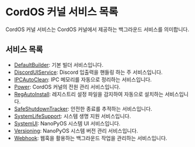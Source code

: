 # CordOS 커널 서비스 목록
CordOS 커널 서비스는 CordOS 커널에서 제공하는 백그라운드 서비스를 의미합니다.<br>

## 서비스 목록
- [DefaultBuilder](defaultbuilder.md): 기본 빌더 서비스입니다.
- [DiscordUIService](discorduiservice.md): Discord 입출력을 핸들링 하는 주 서비스입니다.
- [IPCAutoClean](ipcautoclean.md): IPC 메모리를 자동으로 정리하는 서비스입니다.
- [Power](power.md): CordOS 커널의 전원 관리 서비스입니다.
- [RegAutoInstall](regautoinstall.md): 레지스트리 설정 파일을 감지하여 자동으로 설치하는 서비스입니다.
- [SafeShutdownTracker](safeshutdowntracker.md): 안전한 종료를 추적하는 서비스입니다.
- [SystemLifeSupport](systemlifesupport.md): 시스템 생명 지원 서비스입니다.
- [SystemUI](systemui.md): NanoPyOS 시스템 UI 서비스입니다.
- [Versioning](versioning.md): NanoPyOS 시스템 버전 관리 서비스입니다.
- [Webhook](webhook.md): 웹훅을 활용하는 백그라운드 작업을 관리하는 서비스입니다.
